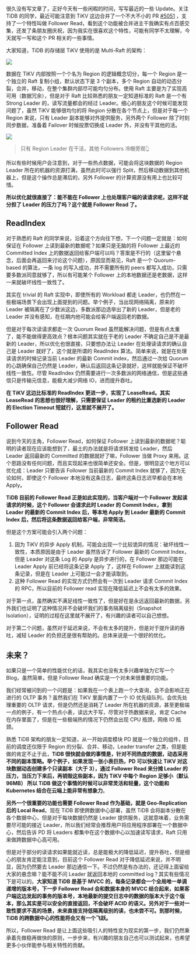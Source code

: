 

很久没有写文章了，正好今天有一些闲暇的时间，写写最近的一些 Update。关注 TiDB 的同学，最近可能注意到 TiKV 这边合并了一个不大不小的 PR [#5051](https://github.com/tikv/tikv/pull/5051) ，支持了一个特性叫做 Follower Read，看到这个功能被合并进主干我确实有点百感交集，还发了条朋友圈庆祝，因为我实在很喜欢这个特性，可能有同学不太理解，今天就写一写和这个 PR 相关的一些事情。

大家知道，TiDB 的存储层 TiKV 使用的是 Multi-Raft 的架构：

![](media/the-new-features-of-tidb-follower-read/1.png)

数据在 TiKV 内部按照一个个名为 Region 的逻辑概念切分，每一个 Region 是一个独立的 Raft 复制小组，默认状态下是 3 个副本，多个 Region 自动的动态分裂，合并，移动，在整个集群内部尽可能均匀分布。使用 Raft 主要是为了实现高可用（数据冗余），但是对于 Raft 比较熟悉的朋友一定知道标准的 Raft 是一个有 Strong Leader 的，读写流量都会的经过 Leader。细心的朋友这个时候可能发现问题了，虽然 TiKV 能够很均匀的将 Region 分散在各个节点上，但是对于每一个 Region 来说，只有 Leader 副本能够对外提供服务，另外两个 Follower 除了时刻同步数据，准备着 Failover 时候投票切换成 Leader 外，并没有干其他的活。

![](media/the-new-features-of-tidb-follower-read/2.gif)

>只有 Region Leader 在干活，其他 Followers 冷眼旁观👆

所以有些时候用户会注意到，对于一些热点数据，可能会将这块数据的 Region Leader 所在的机器的资源打满，虽然此时可以强行 Split，然后移动数据到其他机器上，但是这个操作总是滞后的，另外 Follower 的计算资源没有用上也比较可惜。

**所以优化就很直接了：能不能在 Follower 上也处理客户端的读请求呢，这样不就分担了 Leader 的压力了吗？这个就是 Follower Read 了。**


## ReadIndex


对于熟悉的 Raft 的同学来说，沿着这个方向往下想，下一个问题一定就是：如何保证在 Follower 上读到最新的数据呢？如果只是无脑的将 Follower 上最近的 Committed Index 上的数据返回给客户端可以吗？答案是不行的（这里留个悬念，后面会再返回来讨论这个问题），原因显而易见，Raft 是一个 Quorum-based 的算法，一条 log 的写入成功，并不需要所有的 peers 都写入成功，只需要多数派同意就够了，所以有可能某个 Follower 上的本地数据还是老数据，这样一来就破坏线性一致性了。

其实在 trivial 的 Raft 实现中，即使所有的 Workload 都走 Leader，也仍然在一些极端场景下会出现上面提到的问题。举个例子，当出现网络隔离，原来的 Leader 被隔离在了少数派这边，多数派那边选举出了新的 Leader，但是老的 Leader 并没有感知，在任期内他可能会给客户端返回老的数据。

但是对于每次读请求都走一次 Quorum Read 虽然能解决问题，但是有点太重了，能不能做得更高效点？根本问题其实就在于老的 Leader 不确定自己是不是最新的 Leader，所以优化也很直接，只要想办法让 Leader 在处理读请求的确认自己是 Leader 就好了，这个就是所谓的 ReadIndex 算法。简单来说，就是在处理读请求的时候记录当前 Leader 的最新 Commit index，然后通过一次给 Quorum 的心跳确保自己仍然是 Leader，确认后返回这条记录就好，这样就能保证不破坏线性一致性。尽管 ReadIndex 仍然需要进行一次多数派的网络通信，但是这些通信只是传输元信息，能极大减少网络 IO，进而提升吞吐。

**在 TiKV 这边比标准的 ReadIndex 更进一步，实现了 LeaseRead。其实 LeaseRead 的思想也很好理解，只需要保证 Leader 的租约比重选新的 Leader 的 Election Timeout 短就行，这里就不展开了。**


## Follower Read


说到今天的主角，Follower Read，如何保证 Follower 上读到最新的数据呢？聪明的读者现在应该能想到了，最土的办法就是将请求转发给 Leader，然后 Leader 返回最新的 Committed 的数据就好了嘛，Follower 当做 Proxy 来用。这个思路没有任何问题，而且实现起来也很简单还安全。但是，很明显这个地方可以优化成：Leader 只要告诉 Follower 当前最新的 Commit Index 就够了，因为无论如何，即使这个 Follower 本地没有这条日志，最终这条日志迟早都会在本地 Apply。

**TiDB 目前的 Follower Read 正是如此实现的，当客户端对一个 Follower 发起读请求的时候，这个 Follower 会请求此时 Leader 的 Commit Index，拿到 Leader 的最新的 Commit Index 后，等本地 Apply 到 Leader 最新的 Commit Index 后，然后将这条数据返回给客户端，非常简洁。**

但是这个方案可能会引入两个问题：

1. 因为 TiKV 的异步 Apply 机制，可能会出现一个比较诡异的情况：破坏线性一致性，本质原因是由于 Leader 虽然告诉了 Follower 最新的 Commit Index，但是 Leader 对这条 Log 的 Apply 是异步进行的，在 Follower 那边可能在 Leader Apply 前已经将这条记录 Apply 了，这样在 Follower 上就能读到这条记录，但是在 Leader 上可能过一会才能读取到。
2. 这种 Follower Read 的实现方式仍然会有一次到 Leader 请求 Commit Index 的 RPC，所以目前的 Follower read 实现在降低延迟上不会有太多的效果。

对于第一点，虽然确实不满足线性一致性了，但是好在是永远返回最新的数据，另外我们也证明了这种情况并不会破坏我们的事务隔离级别（Snapshot Isolation），证明的过程在这里就不展开了，有兴趣的读者可以自己想想。

对于第二个问题，虽然对于延迟来说，不会有太多的提升，但是对于提升读的吞吐，减轻 Leader 的负担还是很有帮助的。总体来说是一个很好的优化。


## 未来？


如果只是一个简单的性能优化的话，我其实也没有太多兴趣单独为它写一个 Blog，虽然简单，但是 Follower Read 确实是一个对未来很重要的功能。

我们经常被问到的一个问题是：如果我在一个表上跑一个大查询，会不会影响正在进行的 OLTP 事务？虽然我们在 TiKV 里面内置了一个 IO 优先级队列，会优先处理重要的 OLTP 请求，但是仍然还是消耗了 Leader 所在机器的资源，甚至更极端一点的例子，有一个热点小表，读远大于写，尽管对于热数据来说，肯定 Cache 在内存里面了，但是在一些极端热的情况下仍然会出现 CPU 瓶颈，网络 IO 瓶颈。

熟悉 TiDB 架构的朋友一定知道，从一开始调度模块 PD 就是一个独立的组件，目前的调度还仅限于 Region 的分裂、合并、移动，Leader transfer 之类，但是能做的肯定不止于此，**TiDB 很快就会做的事情是，针对不同热度的数据，动态采用不同的副本策略。举个例子，如果发现一张小表巨热，PD 可以快速让 TiKV 对这块数据动态创建多个只读副本（大于 3），通过 Follower Read 来分摊 Leader 的压力，当压力下来后，再销毁这些副本，因为 TiKV 中每个 Region 足够小（默认 96MB） 所以 TiDB 做这个事情的时候可以非常灵活和轻量，这个功能和 Kubernetes 结合在云端上能非常有想象力**。

**另外一个很重要的功能也需要 Follower Read 作为基础，就是 Geo-Replication 后的 Local Read**。现在 TiDB 即使跨数据中心部署，虽然 TiDB 会将副本分散在各个数据中心，但是对于每块数据仍然是 Leader 提供服务，这就意味着，业务需要尽可能的接近 Leader，所以我们经常会推荐用户将应用程序部署在一个数据中心，然后告诉 PD 将 Leaders 都集中在这个数据中心以加速读写请求，Raft 只用来做跨数据中心高可用。 

但是对于部分的读请求如果能就近读，总是能极大的降低延迟，提升吞吐，但是细心的朋友肯定能注意到，目前这个 Follower Read 对于降低延迟来说，并不明显，因为仍然要去 Leader 那边通信一下。不过仍然是有办法的，还记得上面留给大家的悬念嘛？能不能不问 Leader 就返回本地的 committed log？其实有些情况下是可以的。**大家知道 TiDB 是基于 MVCC 的，每条记录都会一个全局唯一单调递增的版本号，下一步 Follower Read 会和数据本身的 MVCC 结合起来，如果客户端这边发起的事务的版本号，本地最新的提交日志中的数据的版本大于这个版本，那么其实是可以安全的直接返回，不会破坏 ACID 的语义。另外对于一些对一致性要求不高的场景，未来直接支持低隔离级别的读，也未尝不可。到那时候，TiDB 的跨数据中心的性能将会又有一个飞跃。**

所以，Follower Read 是让上面这些吸引人的特性变为现实的第一步，我们仍然秉承着先做稳再做快的原则，一步步来，有兴趣的朋友自己也可以测试起来，也希望更多小伙伴能参与相关特性的贡献。